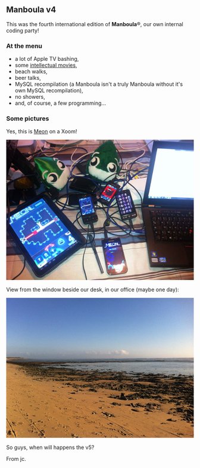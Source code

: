 ## Manboula v4

This was the fourth international edition of __Manboula__®, our own internal coding party!

### At the menu

- a lot of Apple TV bashing,
- some [intellectual movies](http://www.imdb.com/title/tt0978764/),
- beach walks,
- beer talks,
- MySQL recompilation (a Manboula isn't a truly Manboula without it's own MySQL recompilation),
- no showers,
- and, of course, a few programming...


### Some pictures

Yes, this is [Meon](http://itunes.apple.com/us/app/meon/id400274934?mt=8) on a Xoom!

![Meon on Xoom](manboula1.jpg)

View from the window beside our desk, in our office (maybe one day):

![Ars](manboula2.jpg)
 
So guys, when will happens the v5? 

From jc.








